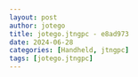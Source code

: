 ```yaml
---
layout: post
author: jotego
title: jotego.jtngpc - e8ad973
date: 2024-06-28
categories: [Handheld, jtngpc]
tags: [jotego.jtngpc]
---
```


